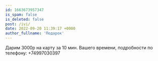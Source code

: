 ```yaml
---
id: 1663673957347
is_spam: false
is_deleted: false
post: /ivi/
date: 2022-09-20 11:39:17 +0000
author_fullname: 'Подарок'
---
```


Дарим 3000р на карту за 10 мин. Вашего времени, подробности по телефону: +74997030397
